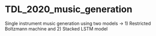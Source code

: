 # TDL_2020_music_generation
Single instrument music generation using two models -> 1) Restricted Boltzmann machine and 2) Stacked LSTM model
